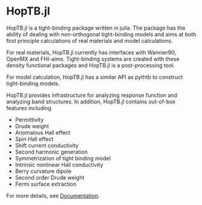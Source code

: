 # HopTB.jl

HopTB.jl is a tight-binding package written in julia. The package has the ability of dealing with non-orthogonal tight-binding models and aims at both first principle calculations of real materials and model calculations.

For real materials, HopTB.jl currently has interfaces with Wannier90, OpenMX and FHI-aims. Tight-binding systems are created with these density functional packages and HopTB.jl is a post-processing tool.

For model calculation, HopTB.jl has a similar API as pythtb to construct tight-binding models.

HopTB.jl provides infrastructure for analyzing response function and analyzing band structures. In addition, HopTB.jl contains out-of-box features including
 - Permittivity
 - Drude weight
 - Anomalous Hall effect
 - Spin Hall effect
 - Shift current conductivity
 - Second harmonic generation
 - Symmetrization of tight binding model
 - Intrinsic nonlinear Hall conductivity
 - Berry curvature dipole
 - Second order Drude weight
 - Fermi surface extraction

For more details, see [Documentation](https://hoptb.github.io/HopTB.jl/dev/).
